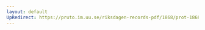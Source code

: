 ```yaml
---
layout: default
UpRedirect: https://pruto.im.uu.se/riksdagen-records-pdf/1868/prot-1868--fk--507/prot-1868--fk--507_012.pdf
---
```


